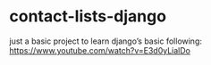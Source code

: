 # contact-lists-django

just a basic project to learn django’s  basic following: https://www.youtube.com/watch?v=E3d0yLialDo
